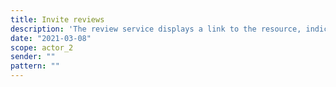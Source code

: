 ```yaml
---
title: Invite reviews
description: 'The review service displays a link to the resource, indicating that the author has requested reviews.'
date: "2021-03-08"
scope: actor_2
sender: ""
pattern: ""
---
```


